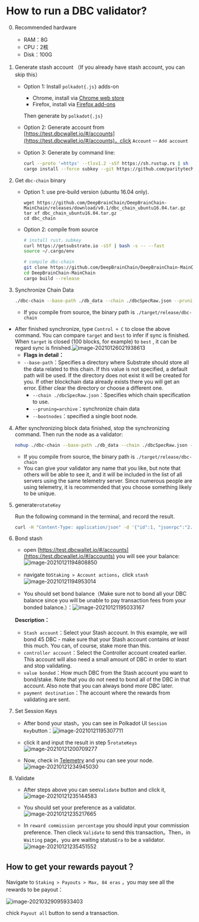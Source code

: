 # How to run a DBC validator?

0. Recommended hardware
   + RAM：8G
   + CPU：2核
   + Disk：100G

1. Generate stash account （If you already have stash account, you can skip this）

   + Option 1: Install `polkadot{.js}` adds-on

     + Chrome, install via [Chrome web store](https://chrome.google.com/webstore/detail/polkadot{js}-extension/mopnmbcafieddcagagdcbnhejhlodfdd)
     + Firefox, install via [Firefox add-ons](https://addons.mozilla.org/en-US/firefox/addon/polkadot-js-extension/)

     Then generate by `polkadot{.js}`

   + Option 2: Generate account from [https://test.dbcwallet.io/#/accounts](https://test.dbcwallet.io/#/accounts)，click `Account` -- `Add account`

   + Option 3: Generate by command line:

     ```bash
     curl --proto '=https' --tlsv1.2 -sSf https://sh.rustup.rs | sh
     cargo install --force subkey --git https://github.com/paritytech/substrate --version 2.0.1 --locked
     ```

2. Get `dbc-chain` binary

   + Option 1: use pre-build version (ubuntu 16.04 only).

     ```
     wget https://github.com/DeepBrainChain/DeepBrainChain-MainChain/releases/download/v0.1/dbc_chain_ubuntu16.04.tar.gz
     tar xf dbc_chain_ubuntu16.04.tar.gz
     cd dbc_chain
     ```

   + Option 2: compile from source

     ```bash
     # install rust，subkey
     curl https://getsubstrate.io -sSf | bash -s -- --fast
     source ~/.cargo/env
     
     # compile dbc-chain
     git clone https://github.com/DeepBrainChain/DeepBrainChain-MainChain.git
     cd DeepBrainChain-MainChain
     cargo build --release
     ```

3. Synchronize Chain Data

   ```bash
   ./dbc-chain --base-path ./db_data --chain ./dbcSpecRaw.json --pruning=archive --bootnodes /ip4/111.44.254.180/tcp/20333/p2p/12D3KooWDQjfftL9FEJGstec1ukQ6C4EcZoqh2n3QUk1G8v58EVH
   ```

   + If you compile from source, the binary path is `./target/release/dbc-chain`
+ After finished synchronize, type `Control + C` to close the above command. You can compare `target` and `best` to infer if sync is finished. When `target` is closed (100 blocks, for example) to `best` , it can be regard sync is finished.![image-20210126021938613](join_dbc_network_EN.assets/image-20210126021938613.png)
   + **Flags in detail：**
  + `--base-path`：Specifies a directory where Substrate should store all the data  related to this chain. If this value is not specified, a default path  will be used. If the directory does not exist it will be created for  you. If other blockchain data already exists there you will get an  error. Either clear the directory or choose a different one.
     + `--chain ./dbcSpecRaw.json`：Specifies which chain specification to use. 
     + `--pruning=archive`：synchronize chain data
     + `--bootnodes`：specified a single boot node.
4. After synchronizing block data finished, stop the synchronizing command. Then run the node as a validator: 

   ```bash
   nohup ./dbc-chain --base-path ./db_data --chain ./dbcSpecRaw.json --validator --name YourNodeName --bootnodes /ip4/111.44.254.180/tcp/20333/p2p/12D3KooWDQjfftL9FEJGstec1ukQ6C4EcZoqh2n3QUk1G8v58EVH 1>dbc_node.log 2>&1 &
   ```

   + If you compile from source, the binary path is `./target/release/dbc-chain`
   + You can give your validator any name that you like, but note that others will be able to see it, and it will be included in the list of all servers using the same telemetry server. Since numerous people are using telemetry, it is recommended that you choose something likely to be unique.
5. generate`rotateKey`

   Run the following command in the terminal, and record the result.

   ```bash
   curl -H "Content-Type: application/json" -d '{"id":1, "jsonrpc":"2.0", "method": "author_rotateKeys", "params":[]}' http://localhost:9933
   ```

6. Bond stash

   + open [https://test.dbcwallet.io/#/accounts](https://test.dbcwallet.io/#/accounts) you will see your balance: ![image-20210121194808850](join_dbc_network.assets/image-20210121194808850.png)

   + navigate to`Staking > Account actions`，click `stash`![image-20210121194953014](join_dbc_network.assets/image-20210121194953014.png)

   + You should set bond balance（Make sure not to bond all your DBC balance since you will be unable to pay transaction fees from your bonded balance.）：![image-20210121195033167](join_dbc_network.assets/image-20210121195033167.png)

   **Description：**

   + `Stash account`：Select your Stash account. In this example, we will bond 45 DBC - make sure that your Stash account contains *at least* this much. You can, of course, stake more than this.
   + `controller account`：Select the Controller account created earlier. This account will also need a small amount of DBC in order to start and stop validating.
   + `value bonded`：How much DBC from the Stash account you want to bond/stake. Note that you do not need to bond all of the DBC in that account. Also note that you can always bond *more* DBC later.
   + `payment destination`：The account where the rewards from validating are sent. 


7. Set Session Keys

   + After bond your stash，you can see in Polkadot UI `Session Key`button：![image-20210121195307711](join_dbc_network.assets/image-20210121195307711.png)

   + click it and input the result in step 5`rotateKeys`![image-20210121200709277](join_dbc_network.assets/image-20210121200709277.png)

   + Now, check in [Telemetry]( https://telemetry.polkadot.io/#list/DBC%20Network) and you can see your node.![image-20210121234945030](join_dbc_network.assets/image-20210121234945030.png)

8. Validate

   + After steps above you can see`Validate` button and click it,![image-20210121235144583](join_dbc_network.assets/image-20210121235144583.png)
   
   + You should set your preference as a validator.![image-20210121235217665](join_dbc_network.assets/image-20210121235217665.png)
   
   + In  `reward commission percentage` you should input your commission preference. Then clieck `Validate` to send this transaction。Then，in `Waiting` page，you are waiting status`Era` to be a validator.![image-20210121235451552](join_dbc_network.assets/image-20210121235451552.png)
   
   

## How to get your rewards payout？

Navigate to `Staking > Payouts > Max, 84 eras` ，you may see all the rewards to be payout：

![image-20210329095933403](join_dbc_network_EN.assets/image-20210329095933403.png)



chick `Payout all` button to send a transaction.